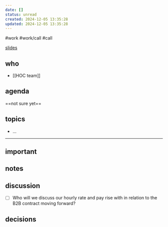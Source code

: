 ```yaml
---
date: []
status: unread
created: 2024-12-05 13:35:28
updated: 2024-12-05 13:35:28
---
```

#work #work/call #call

[slides](https://app.sli.do/event/2EDUP4mDshu3vv8twn7NCP/live/questions)

## who
- [[HOC team]]

## agenda
==not sure yet==

## topics
- ...

---

## important

## notes

## discussion

- [ ] Who will we discuss our hourly rate and pay rise with in relation to the B2B contract moving forward?

## decisions

